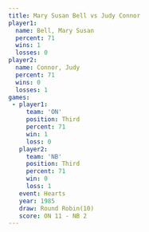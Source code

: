 ```yaml
---
title: Mary Susan Bell vs Judy Connor
player1:                
  name: Bell, Mary Susan
  percent: 71           
  wins: 1               
  losses: 0             
player2:                
  name: Connor, Judy    
  percent: 71           
  wins: 0               
  losses: 1             
games:
 - player1:         
     team: 'ON'     
     position: Third
     percent: 71    
     win: 1         
     loss: 0        
   player2:         
     team: 'NB'     
     position: Third
     percent: 71    
     win: 0         
     loss: 1        
   event: Hearts        
   year: 1985           
   draw: Round Robin(10)
   score: ON 11 - NB 2  
---
```

